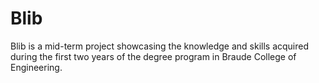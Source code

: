# Blib
 Blib is a mid-term project showcasing the knowledge and skills acquired during the first two years of the degree program in Braude College of Engineering.
